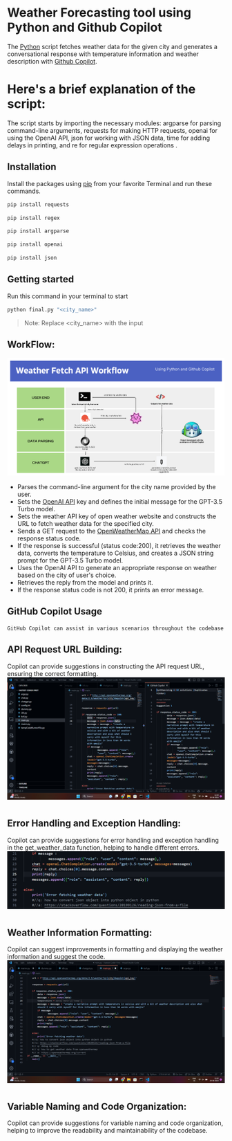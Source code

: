 # Weather Forecasting tool using Python and Github Copilot


The [Python](https://www.python.org/) script fetches weather data for the given city and generates a conversational response with temperature information and weather description with [Github Copilot](https://github.com/features/copilot).

# Here's a brief explanation of the script:

The script starts by importing the necessary modules: argparse for parsing command-line arguments, requests for making HTTP requests, openai for using the OpenAI API, json for working with JSON data, time for adding delays in printing, and re for regular expression operations .
## Installation

Install the packages using [pip](https://pip.pypa.io/en/stable/getting-started/) from your favorite Terminal and run these commands.
```sh
pip install requests
```
```sh
pip install regex
```
```sh
pip install argparse
```
```sh
pip install openai
```
```sh
pip install json
```

## Getting started
Run this command in your terminal to start
```sh
python final.py "<city_name>"
```
> Note: Replace <city_name> with the input
## WorkFlow:
![work flow](https://github.com/Fastest-Coder-First/Weather-Fetch-API-TEAM_KNY/blob/main/workflow.png)
- Parses the command-line argument for the city name provided by the user.
- Sets the [OpenAI API](https://platform.openai.com/) key and defines the initial message for the GPT-3.5 Turbo model.
- Sets the weather API key of open weather website and constructs the URL to fetch weather data for the specified city.
- Sends a GET request to the [OpenWeatherMap API](https://openweathermap.org/api) and checks the response status code.
- If the response is successful (status code:200), it retrieves the weather data, converts the temperature to Celsius, and creates a JSON string prompt for the GPT-3.5 Turbo model.
- Uses the OpenAI API to generate an appropriate response on weather based on the city of user's choice.
- Retrieves the reply from the model and prints it.
- If the response status code is not 200, it prints an error message.
## GitHub Copilot Usage

    GitHub Copilot can assist in various scenarios throughout the codebase


## API Request URL Building:
Copilot can provide suggestions in constructing the API request URL, ensuring the correct formatting.
![suggestions](https://github.com/Fastest-Coder-First/Weather-Fetch-API-TEAM_KNY/blob/main/2.png)
# 
## Error Handling and Exception Handling:
Copilot can provide suggestions for error handling and exception handling in the get_weather_data function, helping to handle different errors.
![data parsing](https://github.com/Fastest-Coder-First/Weather-Fetch-API-TEAM_KNY/blob/main/1.png)
# 
## Weather Information Formatting:
Copilot can suggest improvements in formatting and displaying the weather information and suggest the code.
![code suggest](https://github.com/Fastest-Coder-First/Weather-Fetch-API-TEAM_KNY/blob/main/3.png)
#
## Variable Naming and Code Organization:
Copilot can provide suggestions for variable naming and code organization, helping to improve the readability and maintainability of the codebase.
